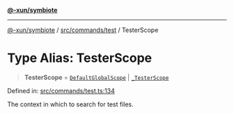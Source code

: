 [**@-xun/symbiote**](../../../../README.md)

***

[@-xun/symbiote](../../../../README.md) / [src/commands/test](../README.md) / TesterScope

# Type Alias: TesterScope

> **TesterScope** = [`DefaultGlobalScope`](../../../configure/enumerations/DefaultGlobalScope.md) \| [`_TesterScope`](../enumerations/TesterScope.md)

Defined in: [src/commands/test.ts:134](https://github.com/Xunnamius/symbiote/blob/3708c142929779cedae6f80fd8d92e8d468daaf9/src/commands/test.ts#L134)

The context in which to search for test files.

